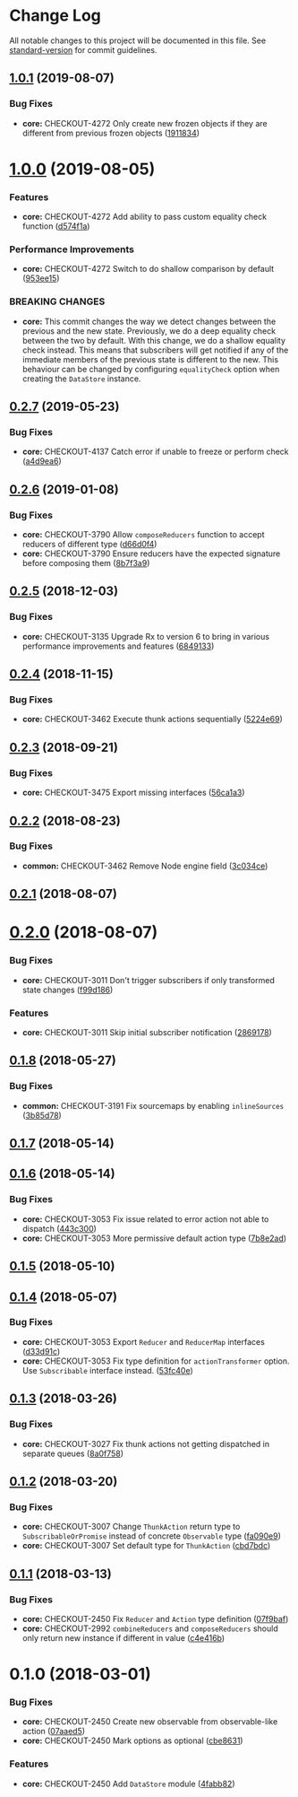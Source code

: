 # Change Log

All notable changes to this project will be documented in this file. See [standard-version](https://github.com/conventional-changelog/standard-version) for commit guidelines.

<a name="1.0.1"></a>
## [1.0.1](https://github.com/bigcommerce/data-store-js/compare/v1.0.0...v1.0.1) (2019-08-07)


### Bug Fixes

* **core:** CHECKOUT-4272 Only create new frozen objects if they are different from previous frozen objects ([1911834](https://github.com/bigcommerce/data-store-js/commit/1911834))



<a name="1.0.0"></a>
# [1.0.0](https://github.com/bigcommerce/data-store-js/compare/v0.2.7...v1.0.0) (2019-08-05)


### Features

* **core:** CHECKOUT-4272 Add ability to pass custom equality check function ([d574f1a](https://github.com/bigcommerce/data-store-js/commit/d574f1a))


### Performance Improvements

* **core:** CHECKOUT-4272 Switch to do shallow comparison by default ([953ee15](https://github.com/bigcommerce/data-store-js/commit/953ee15))


### BREAKING CHANGES

* **core:** This commit changes the way we detect changes between
the previous and the new state. Previously, we do a deep equality check
between the two by default. With this change, we do a shallow equality
check instead. This means that subscribers will get notified if any of
the immediate members of the previous state is different to the new.
This behaviour can be changed by configuring `equalityCheck` option when
creating the `DataStore` instance.



<a name="0.2.7"></a>
## [0.2.7](https://github.com/bigcommerce/data-store-js/compare/v0.2.6...v0.2.7) (2019-05-23)


### Bug Fixes

* **core:** CHECKOUT-4137 Catch error if unable to freeze or perform check ([a4d9ea6](https://github.com/bigcommerce/data-store-js/commit/a4d9ea6))



<a name="0.2.6"></a>
## [0.2.6](https://github.com/bigcommerce/data-store-js/compare/v0.2.5...v0.2.6) (2019-01-08)


### Bug Fixes

* **core:** CHECKOUT-3790 Allow `composeReducers` function to accept reducers of different type ([d66d0f4](https://github.com/bigcommerce/data-store-js/commit/d66d0f4))
* **core:** CHECKOUT-3790 Ensure reducers have the expected signature before composing them ([8b7f3a9](https://github.com/bigcommerce/data-store-js/commit/8b7f3a9))



<a name="0.2.5"></a>
## [0.2.5](https://github.com/bigcommerce/data-store-js/compare/v0.2.4...v0.2.5) (2018-12-03)


### Bug Fixes

* **core:** CHECKOUT-3135 Upgrade Rx to version 6 to bring in various performance improvements and features ([6849133](https://github.com/bigcommerce/data-store-js/commit/6849133))



<a name="0.2.4"></a>
## [0.2.4](https://github.com/bigcommerce/data-store-js/compare/v0.2.3...v0.2.4) (2018-11-15)


### Bug Fixes

* **core:** CHECKOUT-3462 Execute thunk actions sequentially ([5224e69](https://github.com/bigcommerce/data-store-js/commit/5224e69))



<a name="0.2.3"></a>
## [0.2.3](https://github.com/bigcommerce/data-store-js/compare/v0.2.2...v0.2.3) (2018-09-21)


### Bug Fixes

* **core:** CHECKOUT-3475 Export missing interfaces ([56ca1a3](https://github.com/bigcommerce/data-store-js/commit/56ca1a3))



<a name="0.2.2"></a>
## [0.2.2](https://github.com/bigcommerce/data-store-js/compare/v0.2.1...v0.2.2) (2018-08-23)


### Bug Fixes

* **common:** CHECKOUT-3462 Remove Node engine field ([3c034ce](https://github.com/bigcommerce/data-store-js/commit/3c034ce))



<a name="0.2.1"></a>
## [0.2.1](https://github.com/bigcommerce/data-store-js/compare/v0.2.0...v0.2.1) (2018-08-07)



<a name="0.2.0"></a>
# [0.2.0](https://github.com/bigcommerce/data-store-js/compare/v0.1.8...v0.2.0) (2018-08-07)


### Bug Fixes

* **core:** CHECKOUT-3011 Don't trigger subscribers if only transformed state changes ([f99d186](https://github.com/bigcommerce/data-store-js/commit/f99d186))


### Features

* **core:** CHECKOUT-3011 Skip initial subscriber notification ([2869178](https://github.com/bigcommerce/data-store-js/commit/2869178))



<a name="0.1.8"></a>
## [0.1.8](https://github.com/bigcommerce/data-store-js/compare/v0.1.7...v0.1.8) (2018-05-27)


### Bug Fixes

* **common:** CHECKOUT-3191 Fix sourcemaps by enabling `inlineSources` ([3b85d78](https://github.com/bigcommerce/data-store-js/commit/3b85d78))



<a name="0.1.7"></a>
## [0.1.7](https://github.com/bigcommerce/data-store-js/compare/v0.1.6...v0.1.7) (2018-05-14)



<a name="0.1.6"></a>
## [0.1.6](https://github.com/bigcommerce/data-store-js/compare/v0.1.5...v0.1.6) (2018-05-14)


### Bug Fixes

* **core:** CHECKOUT-3053 Fix issue related to error action not able to dispatch ([443c300](https://github.com/bigcommerce/data-store-js/commit/443c300))
* **core:** CHECKOUT-3053 More permissive default action type ([7b8e2ad](https://github.com/bigcommerce/data-store-js/commit/7b8e2ad))



<a name="0.1.5"></a>
## [0.1.5](https://github.com/bigcommerce/data-store-js/compare/v0.1.4...v0.1.5) (2018-05-10)



<a name="0.1.4"></a>
## [0.1.4](https://github.com/bigcommerce/data-store-js/compare/v0.1.3...v0.1.4) (2018-05-07)


### Bug Fixes

* **core:** CHECKOUT-3053 Export `Reducer` and `ReducerMap` interfaces ([d33d91c](https://github.com/bigcommerce/data-store-js/commit/d33d91c))
* **core:** CHECKOUT-3053 Fix type definition for `actionTransformer` option. Use `Subscribable` interface instead. ([53fc40e](https://github.com/bigcommerce/data-store-js/commit/53fc40e))



<a name="0.1.3"></a>
## [0.1.3](https://github.com/bigcommerce/data-store-js/compare/v0.1.2...v0.1.3) (2018-03-26)


### Bug Fixes

* **core:** CHECKOUT-3027 Fix thunk actions not getting dispatched in separate queues ([8a0f758](https://github.com/bigcommerce/data-store-js/commit/8a0f758))



<a name="0.1.2"></a>
## [0.1.2](https://github.com/bigcommerce/data-store-js/compare/v0.1.1...v0.1.2) (2018-03-20)


### Bug Fixes

* **core:** CHECKOUT-3007 Change `ThunkAction` return type to `SubscribableOrPromise` instead of concrete `Observable` type ([fa090e9](https://github.com/bigcommerce/data-store-js/commit/fa090e9))
* **core:** CHECKOUT-3007 Set default type for `ThunkAction` ([cbd7bdc](https://github.com/bigcommerce/data-store-js/commit/cbd7bdc))



<a name="0.1.1"></a>
## [0.1.1](https://github.com/bigcommerce/data-store-js/compare/v0.1.0...v0.1.1) (2018-03-13)


### Bug Fixes

* **core:** CHECKOUT-2450 Fix `Reducer` and `Action` type definition ([07f9baf](https://github.com/bigcommerce/data-store-js/commit/07f9baf))
* **core:** CHECKOUT-2992 `combineReducers` and `composeReducers` should only return new instance if different in value ([c4e416b](https://github.com/bigcommerce/data-store-js/commit/c4e416b))



<a name="0.1.0"></a>
# 0.1.0 (2018-03-01)


### Bug Fixes

* **core:** CHECKOUT-2450 Create new observable from observable-like action ([07aaed5](https://github.com/bigcommerce/data-store-js/commit/07aaed5))
* **core:** CHECKOUT-2450 Mark options as optional ([cbe8631](https://github.com/bigcommerce/data-store-js/commit/cbe8631))


### Features

* **core:** CHECKOUT-2450 Add `DataStore` module ([4fabb82](https://github.com/bigcommerce/data-store-js/commit/4fabb82))
